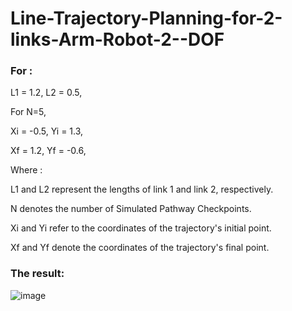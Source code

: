 # Line-Trajectory-Planning-for-2-links-Arm-Robot-2--DOF

### For :
L1 = 1.2,
L2 = 0.5,

For N=5,

Xi = -0.5,
Yi = 1.3,

Xf = 1.2,
Yf = -0.6, 

Where :

L1 and L2 represent the lengths of link 1 and link 2, respectively.

N denotes the number of Simulated Pathway Checkpoints.

Xi and Yi refer to the coordinates of the trajectory's initial point.

Xf and Yf denote the coordinates of the trajectory's final point.

### The result:
![image](https://github.com/Ammarhmm6/Line-Trajectory-Planning-for-2-links-Arm-Robot-2--DOF-/assets/152064504/a597519d-a36f-4253-a460-00eae1a3dbd5)

